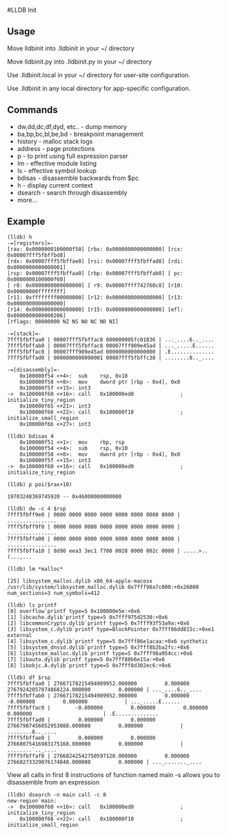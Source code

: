 #LLDB Init

Usage
-----

Move lldbinit into .lldbinit in your ~/ directory

Move lldbinit.py into .lldbinit.py in your ~/ directory

Use .lldbinit.local in your ~/ directory for user-site configuration.

Use .lldbinit in any local directory for app-specific configuration.

Commands
--------

 - dw,dd,dc,df,dyd, etc.. - dump memory
 - ba,bp,bc,bl,be,bd - breakpoint management
 - history - malloc stack logs
 - address - page protections
 - p - to print using full expression parser 
 - lm - effective module listing 
 - ls - effective symbol lookup
 - bdisas - disassemble backwards from $pc
 - h - display current context
 - dsearch - search through disassembly 
 - more...

Example
-------

```
(lldb) h
-=[registers]=-
[rax: 0x0000000100000f50] [rbx: 0x0000000000000000] [rcx: 0x00007fff5fbffbd8]
[rdx: 0x00007fff5fbffae8] [rsi: 0x00007fff5fbffad8] [rdi: 0x0000000000000001]
[rsp: 0x00007fff5fbffaa0] [rbp: 0x00007fff5fbffab0] [ pc: 0x0000000100000f60]
[ r8: 0x0000000000000000] [ r9: 0x00007fff742760c8] [r10: 0x00000000ffffffff]
[r11: 0xffffffff00000000] [r12: 0x0000000000000000] [r13: 0x0000000000000000]
[r14: 0x0000000000000000] [r15: 0x0000000000000000] [efl: 0x0000000000000206]
[rflags: 00000000 NZ NS NO NC ND NI]

-=[stack]=-
7fff5fbffaa0 | 00007fff5fbffac8 000000005fc01036 | ..._....6.._....
7fff5fbffab0 | 00007fff5fbffac8 00007fff909e45ad | ..._.....E......
7fff5fbffac0 | 00007fff909e45ad 0000000000000000 | .E..............
7fff5fbffad0 | 0000000000000001 00007fff5fbffc38 | ........8.._....

-=[disassembly]=-
    0x100000f54 <+4>:  sub    rsp, 0x10
    0x100000f58 <+8>:  mov    dword ptr [rbp - 0x4], 0x0
    0x100000f5f <+15>: int3
->  0x100000f60 <+16>: call   0x100000ed0               ; initialize_tiny_region
    0x100000f65 <+21>: int3
    0x100000f66 <+22>: call   0x100000f10               ; initialize_small_region
    0x100000f6b <+27>: int3
```

```
(lldb) bdisas 4
    0x100000f51 <+1>:  mov    rbp, rsp
    0x100000f54 <+4>:  sub    rsp, 0x10
    0x100000f58 <+8>:  mov    dword ptr [rbp - 0x4], 0x0
    0x100000f5f <+15>: int3
->  0x100000f60 <+16>: call   0x100000ed0               ; initialize_tiny_region
```

```
(lldb) p poi($rax+10)

19703248369745920 -- 0x46000000000000

```

```
(lldb) dw -c 4 $rsp
7fff5fbff9e0 | 0000 0000 0000 0000 0000 0000 0000 0000 | ................
7fff5fbff9f0 | 0000 0000 0000 0000 0000 0000 0000 0000 | ................
7fff5fbffa00 | 0000 0000 0000 0000 0000 0000 0000 0000 | ................
7fff5fbffa10 | 8d90 eea3 3ec1 f700 0028 0000 002c 0000 | .....>..(...,...
```

```
(lldb) lm *malloc*

[25] libsystem_malloc.dylib x86_64-apple-macosx /usr/lib/system/libsystem_malloc.dylib 0x7fff98a7c000:+0x26000 num_sections=3 num_symbols=412
```

```
(lldb) ls printf
[0] overflow`printf type=5 0x100000e5e:+0x6
[1] libcache.dylib`printf type=5 0x7fff975d2530:+0x6
[2] libcommonCrypto.dylib`printf type=5 0x7fff93f53a9a:+0x6
[3] libsystem_c.dylib`printf type=BlockPointer 0x7fff86dd815c:+0xe1 external
[4] libsystem_c.dylib`printf type=5 0x7fff86e1acaa:+0x6 synthetic
[5] libsystem_dnssd.dylib`printf type=5 0x7fff8b2ba2fc:+0x6
[6] libsystem_malloc.dylib`printf type=5 0x7fff98a954cc:+0x6
[7] libauto.dylib`printf type=5 0x7fff88b6e15a:+0x6
[8] libobjc.A.dylib`printf type=5 0x7fff8d302ec6:+0x6
```

```
(lldb) df $rsp
7fff5fbffaa0 | 27667178215494909952.000000         0.000000 27679242057074868224.000000         0.000000 | ..._....6.._....
7fff5fbffab0 | 27667178215494909952.000000         0.000000        -0.000000         0.000000            | ..._.....E......
7fff5fbffac0 |        -0.000000         0.000000         0.000000         0.000000                       | .E..............
7fff5fbffad0 |         0.000000         0.000000 27667987456052953088.000000         0.000000            | ........8.._....
7fff5fbffae0 |         0.000000         0.000000 27668075416983175168.000000         0.000000            | ........`.._....
7fff5fbffaf0 | 27668242542750597120.000000         0.000000 27668273329076174848.000000         0.000000 | ..._......._....
```

View all calls in first 8 instructions of function named main
-s allows you to disassemble from an expression
```
(lldb) dsearch -n main call -c 8
new-region`main:
->  0x100000f60 <+16>: call   0x100000ed0               ; initialize_tiny_region
    0x100000f66 <+22>: call   0x100000f10               ; initialize_small_region
```

